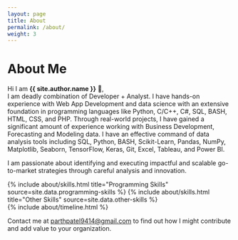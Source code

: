 ```yaml
---
layout: page
title: About
permalink: /about/
weight: 3
---
```


# **About Me**

Hi I am **{{ site.author.name }}** :wave:,<br>
I am deadly combination of Developer + Analyst. I have hands-on experience with Web App Development and data science with an extensive foundation in programming languages like Python, C/C++, C#, SQL, BASH, HTML, CSS, and PHP. Through real-world projects, I have gained a significant amount of experience working with Business Development, Forecasting and Modeling data. I have an effective command of data analysis tools including SQL, Python, BASH, Scikit-Learn, Pandas, NumPy, Matplotlib, Seaborn, TensorFlow, Keras, Git, Excel, Tableau, and Power BI.

I am passionate about identifying and executing impactful and scalable go-to-market strategies through careful analysis and innovation.

<div class="row">
{% include about/skills.html title="Programming Skills" source=site.data.programming-skills %}
{% include about/skills.html title="Other Skills" source=site.data.other-skills %}
</div>

<div class="row">
{% include about/timeline.html %}
</div>

Contact me at parthpatel9414@gmail.com to find out how I might contribute and add value to your organization.
